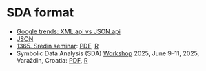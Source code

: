 # SDA format

  * [Google trends: XML.api vs JSON.api](https://trends.google.com/trends/explore?date=2005-05-18%202025-05-18&q=xml%20api,json%20api)
  * [JSON](./JSON)
  * [1365. Sredin seminar](): [PDF](./sreda1365.pdf), [R](./seminar.R)
  * Symbolic Data Analysis (SDA) [Workshop]() 2025, June 9–11, 2025, Varaždin, Croatia:  [PDF](./SDA25.pdf), [R](./wsSDA25.R)

